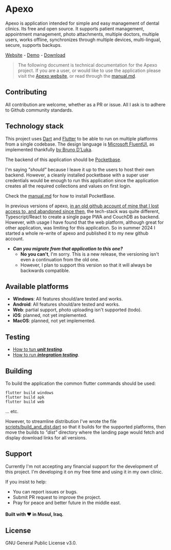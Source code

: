 # Apexo


Apexo is application intended for simple and easy management of dental clinics. Its free and open source. It supports patient management, appointment management, photo attachments, multiple doctors, multiple users, works offline, synchronizes through multiple devices, multi-lingual, secure, supports backups.

[Website](https://apexo.app) - [Demo](https://demo.apexo.app) - [Download]()

> The following document is technical documentation for the Apexo project. If you are a user, or would like to use the application please visit the [Apexo website](https://apexo.app), or read through the [manual.md](https://github.com/alselawi/apexo-flutter/blob/master/manual.md).

## Contributing

All contribution are welcome, whether as a PR or issue. All I ask is to adhere to Github community standards.

## Technology stack

This project uses [Dart](https://github.com/dart-lang/sdk) and [Flutter](https://github.com/flutter/flutter) to be able to run on multiple platforms from a single codebase. The design language is [Microsoft FluentUI](https://developer.microsoft.com/en-us/fluentui#/), as implemented thankfully [by Bruno D'Luka](https://github.com/bdlukaa).

The backend of this application should be [Pocketbase](https://pocketbase.io/).

I'm saying _"should"_ because I leave it up to the users to host their own backend. However, a cleanly installed pocketbase with a super user credentials would be enough to run this application since the application creates all the required collections and values on first login.

Check the [manual.md](https://github.com/alselawi/apexo-flutter/blob/master/manual.md) for how to install PocketBase.

In previous versions of apexo, [in an old github account of mine that I lost access to, and abandoned since then](https://github.com/alexcorvi/apexo), the tech-stack was quite different, Typescript/React to create a single page PWA and CouchDB as backend. However, with usage I have found that the web platform, although great for other application, was limiting for this application. So in summer 2024 I started a whole re-write of apexo and published it to my new github account.

- ___Can you migrate from that application to this one?___
   - __No you can't__, I'm sorry. This is a new release, the versioning isn't even a continuation from the old one.
   - However, I plan to support this version so that it will always be backwards compatible.

## Available platforms

- __Windows__: All features should/are tested and works.
- __Android__: All features should/are tested and works.
- __Web__: partial support, photo uploading isn't supported (todo).
- __iOS__: planned, not yet implemented.
- __MacOS__: planned, not yet implemented.

## Testing

- [How to tun ___unit testing___](https://github.com/alselawi/apexo-flutter/blob/master/test/unit_test_readme.md).
- [How to run ___integration testing___](https://github.com/alselawi/apexo-flutter/blob/master/integration_test/readme.md).


## Building

To build the application the common flutter commands should be used:

```
flutter build windows
flutter build apk
flutter build web
```

... etc.

However, to streamline distribution I've wrote the file [scripts/build_and_dist.dart](https://github.com/alselawi/apexo-flutter/blob/master/scripts/build_and_dist.dart) so that it builds for the supported platforms, then move the builds to _"dist"_ directory where the landing page would fetch and display download links for all versions.

## Support

Currently I'm not accepting any financial support for the development of this project. I'm developing it on my free time and using it in my own clinic.

If you insist to help:

- You can report issues or bugs.
- Submit PR request to improve the project.
- Pray for peace and better future in the middle east.


#### Built with ❤️ in Mosul, Iraq.

## License
GNU General Public License v3.0.